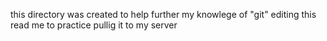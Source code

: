 this directory was created to help further my knowlege of "git" editing this read me to practice pullig it to my server
